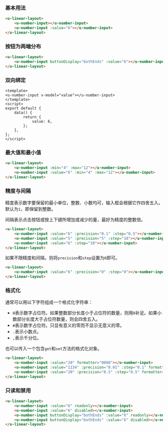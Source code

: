 ### 基本用法

``` html
<u-linear-layout>
    <u-number-input></u-number-input>
    <u-number-input :value="6"></u-number-input>
</u-linear-layout>
```

### 按钮为两端分布

``` html
<u-linear-layout>
    <u-number-input buttonDisplay="bothEnds" :value="6"></u-number-input>
</u-linear-layout>
```

### 双向绑定

``` vue
<template>
<u-number-input v-model="value"></u-number-input>
</template>
<script>
export default {
    data() {
        return {
            value: 6,
        };
    },
};
</script>
```

### 最大值和最小值

``` html
<u-linear-layout>
    <u-number-input :min="4" :max="12"></u-number-input>
    <u-number-input :value="6" :min="4" :max="12"></u-number-input>
</u-linear-layout>
```

### 精度与间隔

精度表示数字要保留的最小单位，整数、小数均可，输入框会根据它作四舍五入。默认为`1`，即保留到整数。

间隔表示点击按钮或按上下键所增加或减少的量，最好为精度的整数倍。

``` html
<u-linear-layout>
    <u-number-input :value="6" :precision="0.1" :step="0.5"></u-number-input>
    <u-number-input :value="5" :precision="5" :step="10"></u-number-input>
    <u-number-input :value="6" :step="10"></u-number-input>
</u-linear-layout>
```

如果不限精度和间隔，则将`precision`和`step`设置为`0`即可。

``` html
<u-linear-layout>
    <u-number-input :value="6" :precision="0" :step="0"></u-number-input>
</u-linear-layout>
```

### 格式化

通常可以用以下字符组成一个格式化字符串：

- `0`表示数字占位符。如果整数部分长度小于占位符的数量，则用`0`补足。如果小数部分长度大于占位符数量，则会四舍五入。
- `#`表示数字占位符。只显有意义的零而不显示无意义的零。
- `.`表示小数点。
- `,`表示千分位。

也可以传入一个包含`get`和`set`方法的格式化对象。

``` html
<u-linear-layout>
    <u-number-input :value="20" formatter="0000"></u-number-input>
    <u-number-input :value="1234" :precision="0.01" :step="0.1" formatter="$ #,##0.00"></u-number-input>
    <u-number-input :value="20" :precision="0.5" :step="0.5" formatter="0.0%"></u-number-input>
</u-linear-layout>
```

### 只读和禁用

``` html
<u-linear-layout>
    <u-number-input :value="6" readonly></u-number-input>
    <u-number-input :value="6" disabled></u-number-input>
    <u-number-input buttonDisplay="bothEnds" :value="6" readonly></u-number-input>
    <u-number-input buttonDisplay="bothEnds" :value="6" disabled></u-number-input>
</u-linear-layout>
```
